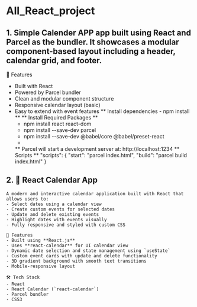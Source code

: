 # All_React_project

## 1. Simple Calender APP app built using React and Parcel as the bundler. It showcases a modular component-based layout including a header, calendar grid, and footer.

🚀 Features

- Built with React
- Powered by Parcel bundler
- Clean and modular component structure
- Responsive calendar layout (basic)
- Easy to extend with event features
  ** Install dependencies - npm install **
  ** Install Required Packages **
    - npm install react react-dom
    - npm install --save-dev parcel
    - npm install --save-dev @babel/core @babel/preset-react
    - 
  ** Parcel will start a development server at: http://localhost:1234
  ** Scripts **
            "scripts": {
          "start": "parcel index.html",
          "build": "parcel build index.html"
        }
## 2. 📅 React Calendar App 

    A modern and interactive calendar application built with React that allows users to:
    - Select dates using a calendar view
    - Create custom events for selected dates
    - Update and delete existing events
    - Highlight dates with events visually
    - Fully responsive and styled with custom CSS

    🚀 Features
    - Built using **React.js**
    - Uses **react-calendar** for UI calendar view
    - Dynamic date selection and state management using `useState`
    - Custom event cards with update and delete functionality
    - 3D gradient background with smooth text transitions
    - Mobile-responsive layout

    🛠️ Tech Stack
    - React
    - React Calendar (`react-calendar`)
    - Parcel bundler
    - CSS3


